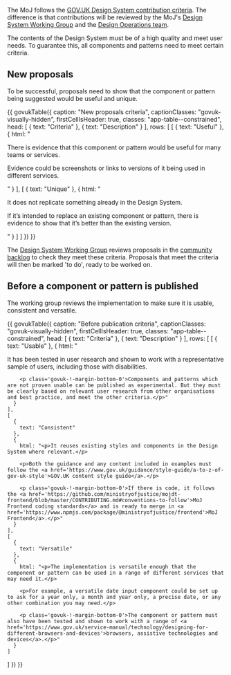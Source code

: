 The MoJ follows the [GOV.UK Design System contribution criteria](https://design-system.service.gov.uk/community/contribution-criteria/). The difference is that contributions will be reviewed by the MoJ's [Design System Working Group](/community/design-system-working-group/) and the [Design Operations team](design-operations-team).

The contents of the Design System must be of a high quality and meet user needs. To guarantee this, all components and patterns need to meet certain criteria.

## New proposals

To be successful, proposals need to show that the component or pattern being suggested would be useful and unique.

{{ govukTable({
  caption: "New proposals criteria",
  captionClasses: "govuk-visually-hidden",
  firstCellIsHeader: true,
  classes: "app-table--constrained",
  head: [
    {
      text: "Criteria"
    },
    {
      text: "Description"
    }
  ],
  rows: [
    [
      {
        text: "Useful"
      },
      {
        html: "<p> There is evidence that this component or pattern would be useful for many teams or services.</p>
        <p class='govuk-!-margin-bottom-0'>Evidence could be screenshots or links to versions of it being used in different services.</p>"
      }
    ],
    [
      {
        text: "Unique"
      },
      {
        html: "<p> It does not replicate something already in the Design System. </p>
        <p class='govuk-!-margin-bottom-0'>If it’s intended to replace an existing component or pattern, there is evidence to show that it’s better than the existing version.</p>"
      }
    ]
  ]
}) }}


The [Design System Working Group](/community/design-system-working-group/) reviews proposals in the [community backlog](/community/backlog/) to check they meet these criteria. Proposals that meet the criteria will then be marked 'to do', ready to be worked on.

## Before a component or pattern is published

The working group reviews the implementation to make sure it is usable, consistent and versatile.

{{ govukTable({
  caption: "Before publication criteria",
  captionClasses: "govuk-visually-hidden",
  firstCellIsHeader: true,
  classes: "app-table--constrained",
  head: [
    {
      text: "Criteria"
    },
    {
      text: "Description"
    }
  ],
  rows: [
    [
      {
        text: "Usable"
      },
      {
        html: "<p>It has been tested  in user research and shown to work with a representative sample of users, including those with disabilities.</p>

        <p class='govuk-!-margin-bottom-0'>Components and patterns which are not proven usable can be published as experimental. But they must be clearly based on relevant user research from other organisations and best practice, and meet the other criteria.</p>"
      }
    ],
    [
      {
        text: "Consistent"
      },
      {
        html: "<p>It reuses existing styles and components in the Design System where relevant.</p>

        <p>Both the guidance and any content included in examples must follow the <a href='https://www.gov.uk/guidance/style-guide/a-to-z-of-gov-uk-style'>GOV.UK content style guide</a>.</p>

        <p class='govuk-!-margin-bottom-0'>If there is code, it follows the <a href='https://github.com/ministryofjustice/mojdt-frontend/blob/master/CONTRIBUTING.md#conventions-to-follow'>MoJ Frontend coding standards</a> and is ready to merge in <a href='https://www.npmjs.com/package/@ministryofjustice/frontend'>MoJ Frontend</a>.</p>"
      }
    ],
    [
      {
        text: "Versatile"
      },
      {
        html: "<p>The implementation is versatile enough that the component or pattern can be used in a range of different services that may need it.</p>

        <p>For example, a versatile date input component could be set up to ask for a year only, a month and year only, a precise date, or any other combination you may need.</p>

        <p class='govuk-!-margin-bottom-0'>The component or pattern must also have been tested and shown to work with a range of <a href='https://www.gov.uk/service-manual/technology/designing-for-different-browsers-and-devices'>browsers, assistive technologies and devices</a>.</p>"
      }
    ]
  ]
}) }}